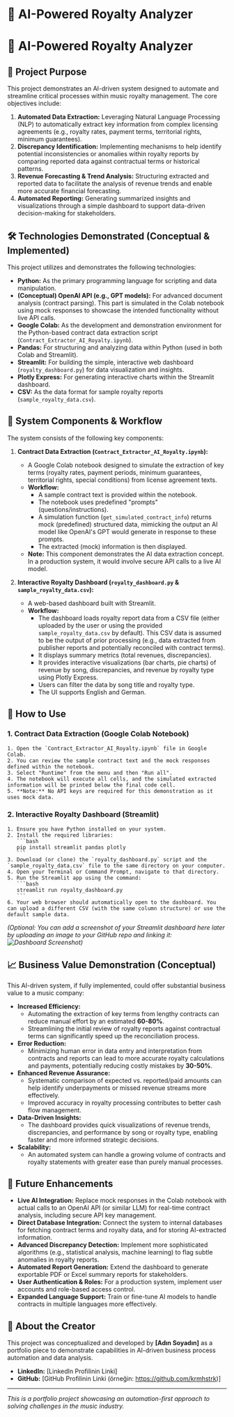 # 🎵 AI-Powered Royalty Analyzer
# 🎵 AI-Powered Royalty Analyzer

## 🎯 Project Purpose

This project demonstrates an AI-driven system designed to automate and streamline critical processes within music royalty management. The core objectives include:

1.  **Automated Data Extraction:** Leveraging Natural Language Processing (NLP) to automatically extract key information from complex licensing agreements (e.g., royalty rates, payment terms, territorial rights, minimum guarantees).
2.  **Discrepancy Identification:** Implementing mechanisms to help identify potential inconsistencies or anomalies within royalty reports by comparing reported data against contractual terms or historical patterns.
3.  **Revenue Forecasting & Trend Analysis:** Structuring extracted and reported data to facilitate the analysis of revenue trends and enable more accurate financial forecasting.
4.  **Automated Reporting:** Generating summarized insights and visualizations through a simple dashboard to support data-driven decision-making for stakeholders.

## 🛠️ Technologies Demonstrated (Conceptual & Implemented)

This project utilizes and demonstrates the following technologies:

* **Python:** As the primary programming language for scripting and data manipulation.
* **(Conceptual) OpenAI API (e.g., GPT models):** For advanced document analysis (contract parsing). This part is simulated in the Colab notebook using mock responses to showcase the intended functionality without live API calls.
* **Google Colab:** As the development and demonstration environment for the Python-based contract data extraction script (`Contract_Extractor_AI_Royalty.ipynb`).
* **Pandas:** For structuring and analyzing data within Python (used in both Colab and Streamlit).
* **Streamlit:** For building the simple, interactive web dashboard (`royalty_dashboard.py`) for data visualization and insights.
* **Plotly Express:** For generating interactive charts within the Streamlit dashboard.
* **CSV:** As the data format for sample royalty reports (`sample_royalty_data.csv`).

## 📂 System Components & Workflow

The system consists of the following key components:

1.  **Contract Data Extraction (`Contract_Extractor_AI_Royalty.ipynb`):**
    * A Google Colab notebook designed to simulate the extraction of key terms (royalty rates, payment periods, minimum guarantees, territorial rights, special conditions) from license agreement texts.
    * **Workflow:**
        * A sample contract text is provided within the notebook.
        * The notebook uses predefined "prompts" (questions/instructions).
        * A simulation function (`get_simulated_contract_info`) returns mock (predefined) structured data, mimicking the output an AI model like OpenAI's GPT would generate in response to these prompts.
        * The extracted (mock) information is then displayed.
    * **Note:** This component demonstrates the AI data extraction concept. In a production system, it would involve secure API calls to a live AI model.

2.  **Interactive Royalty Dashboard (`royalty_dashboard.py` & `sample_royalty_data.csv`):**
    * A web-based dashboard built with Streamlit.
    * **Workflow:**
        * The dashboard loads royalty report data from a CSV file (either uploaded by the user or using the provided `sample_royalty_data.csv` by default). This CSV data is assumed to be the output of prior processing (e.g., data extracted from publisher reports and potentially reconciled with contract terms).
        * It displays summary metrics (total revenues, discrepancies).
        * It provides interactive visualizations (bar charts, pie charts) of revenue by song, discrepancies, and revenue by royalty type using Plotly Express.
        * Users can filter the data by song title and royalty type.
        * The UI supports English and German.

## 🚀 How to Use

### 1. Contract Data Extraction (Google Colab Notebook)
    1. Open the `Contract_Extractor_AI_Royalty.ipynb` file in Google Colab.
    2. You can review the sample contract text and the mock responses defined within the notebook.
    3. Select "Runtime" from the menu and then "Run all".
    4. The notebook will execute all cells, and the simulated extracted information will be printed below the final code cell.
    5. **Note:** No API keys are required for this demonstration as it uses mock data.

### 2. Interactive Royalty Dashboard (Streamlit)
    1. Ensure you have Python installed on your system.
    2. Install the required libraries:
       ```bash
       pip install streamlit pandas plotly
       ```
    3. Download (or clone) the `royalty_dashboard.py` script and the `sample_royalty_data.csv` file to the same directory on your computer.
    4. Open your Terminal or Command Prompt, navigate to that directory.
    5. Run the Streamlit app using the command:
       ```bash
       streamlit run royalty_dashboard.py
       ```
    6. Your web browser should automatically open to the dashboard. You can upload a different CSV (with the same column structure) or use the default sample data.

*(Optional: You can add a screenshot of your Streamlit dashboard here later by uploading an image to your GitHub repo and linking it: ![Dashboard Screenshot](link_to_your_dashboard_screenshot.png))*

## 📈 Business Value Demonstration (Conceptual)

This AI-driven system, if fully implemented, could offer substantial business value to a music company:

* **Increased Efficiency:**
    * Automating the extraction of key terms from lengthy contracts can reduce manual effort by an estimated **60-80%**.
    * Streamlining the initial review of royalty reports against contractual terms can significantly speed up the reconciliation process.
* **Error Reduction:**
    * Minimizing human error in data entry and interpretation from contracts and reports can lead to more accurate royalty calculations and payments, potentially reducing costly mistakes by **30-50%**.
* **Enhanced Revenue Assurance:**
    * Systematic comparison of expected vs. reported/paid amounts can help identify underpayments or missed revenue streams more effectively.
    * Improved accuracy in royalty processing contributes to better cash flow management.
* **Data-Driven Insights:**
    * The dashboard provides quick visualizations of revenue trends, discrepancies, and performance by song or royalty type, enabling faster and more informed strategic decisions.
* **Scalability:**
    * An automated system can handle a growing volume of contracts and royalty statements with greater ease than purely manual processes.

## 🔮 Future Enhancements

* **Live AI Integration:** Replace mock responses in the Colab notebook with actual calls to an OpenAI API (or similar LLM) for real-time contract analysis, including secure API key management.
* **Direct Database Integration:** Connect the system to internal databases for fetching contract terms and royalty data, and for storing AI-extracted information.
* **Advanced Discrepancy Detection:** Implement more sophisticated algorithms (e.g., statistical analysis, machine learning) to flag subtle anomalies in royalty reports.
* **Automated Report Generation:** Extend the dashboard to generate exportable PDF or Excel summary reports for stakeholders.
* **User Authentication & Roles:** For a production system, implement user accounts and role-based access control.
* **Expanded Language Support:** Train or fine-tune AI models to handle contracts in multiple languages more effectively.

## 👤 About the Creator

This project was conceptualized and developed by **[Adın Soyadın]** as a portfolio piece to demonstrate capabilities in AI-driven business process automation and data analysis.
* **LinkedIn:** [LinkedIn Profilinin Linki]
* **GitHub:** [GitHub Profilinin Linki (örneğin: https://github.com/krmhstrk)]

---

*This is a portfolio project showcasing an automation-first approach to solving challenges in the music industry.*
